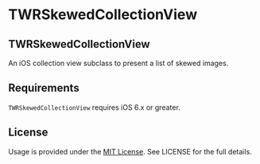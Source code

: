 TWRSkewedCollectionView
=================

## TWRSkewedCollectionView

An iOS collection view subclass to present a list of skewed images.


## Requirements

`TWRSkewedCollectionView` requires iOS 6.x or greater.


## License

Usage is provided under the [MIT License](http://opensource.org/licenses/mit-license.php).  See LICENSE for the full details.
